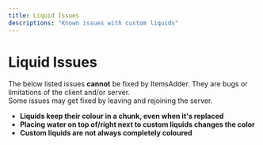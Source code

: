 ```yaml
---
title: Liquid Issues
descriptions: "Known issues with custom liquids"
---
```


# Liquid Issues

The below listed issues **cannot** be fixed by ItemsAdder. They are bugs or limitations of the client and/or server.  
Some issues may get fixed by leaving and rejoining the server.

- **Liquids keep their colour in a chunk, even when it's replaced**
- **Placing water on top of/right next to custom liquids changes the color**
- **Custom liquids are not always completely coloured**